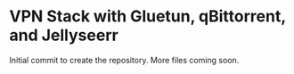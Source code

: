 # VPN Stack with Gluetun, qBittorrent, and Jellyseerr

Initial commit to create the repository. More files coming soon.